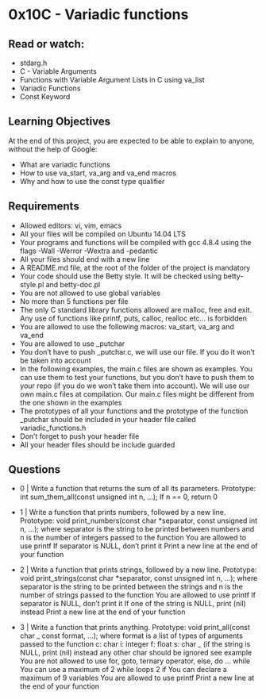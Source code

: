 # **0x10C - Variadic functions**

## Read or watch:

- stdarg.h
- C - Variable Arguments
- Functions with Variable Argument Lists in C using va_list
- Variadic Functions
- Const Keyword

## Learning Objectives

At the end of this project, you are expected to be able to explain to anyone, without the help of Google:

- What are variadic functions
- How to use va_start, va_arg and va_end macros
- Why and how to use the const type qualifier

## Requirements

- Allowed editors: vi, vim, emacs
- All your files will be compiled on Ubuntu 14.04 LTS
- Your programs and functions will be compiled with gcc 4.8.4 using the flags -Wall -Werror -Wextra and -pedantic
- All your files should end with a new line
- A README.md file, at the root of the folder of the project is mandatory
- Your code should use the Betty style. It will be checked using betty-style.pl and betty-doc.pl
- You are not allowed to use global variables
- No more than 5 functions per file
- The only C standard library functions allowed are malloc, free and exit. Any use of functions like printf, puts, calloc, realloc etc… is forbidden
- You are allowed to use the following macros: va_start, va_arg and va_end
- You are allowed to use \_putchar
- You don’t have to push \_putchar.c, we will use our file. If you do it won’t be taken into account
- In the following examples, the main.c files are shown as examples. You can use them to test your functions, but you don’t have to push them to your repo (if you do we won’t take them into account). We will use our own main.c files at compilation. Our main.c files might be different from the one shown in the examples
- The prototypes of all your functions and the prototype of the function \_putchar should be included in your header file called variadic_functions.h
- Don’t forget to push your header file
- All your header files should be include guarded

## Questions

- 0 | Write a function that returns the sum of all its parameters.
  Prototype: int sum_them_all(const unsigned int n, ...);
  If n == 0, return 0

- 1 | Write a function that prints numbers, followed by a new line.
  Prototype: void print_numbers(const char \*separator, const unsigned int n, ...);
  where separator is the string to be printed between numbers
  and n is the number of integers passed to the function
  You are allowed to use printf
  If separator is NULL, don’t print it
  Print a new line at the end of your function

- 2 | Write a function that prints strings, followed by a new line.
  Prototype: void print_strings(const char \*separator, const unsigned int n, ...);
  where separator is the string to be printed between the strings
  and n is the number of strings passed to the function
  You are allowed to use printf
  If separator is NULL, don’t print it
  If one of the string is NULL, print (nil) instead
  Print a new line at the end of your function

- 3 | Write a function that prints anything.
  Prototype: void print_all(const char _ const format, ...);
  where format is a list of types of arguments passed to the function
  c: char
  i: integer
  f: float
  s: char _ (if the string is NULL, print (nil) instead
  any other char should be ignored
  see example
  You are not allowed to use for, goto, ternary operator, else, do ... while
  You can use a maximum of
  2 while loops
  2 if
  You can declare a maximum of 9 variables
  You are allowed to use printf
  Print a new line at the end of your function
